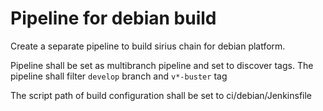 # Pipeline for debian build

Create a separate pipeline to build sirius chain for debian platform.

Pipeline shall be set as multibranch pipeline and set to discover tags.  The pipeline shall filter `develop` branch and `v*-buster` tag

The script path of build configuration shall be set to ci/debian/Jenkinsfile
